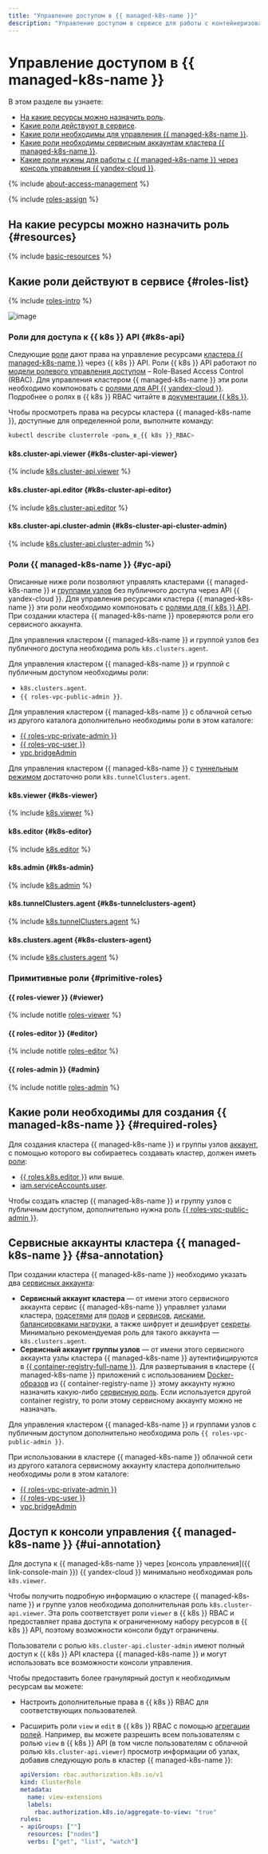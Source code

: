 ```yaml
---
title: "Управление доступом в {{ managed-k8s-name }}"
description: "Управление доступом в сервисе для работы с контейнеризованными приложениями {{ managed-k8s-name }}. В разделе описано, на какие ресурсы можно назначить роль, какие роли действуют в сервисе, какие роли необходимы сервисным аккаунтам кластера {{ managed-k8s-name }}, какие роли нужны для работы с {{ managed-k8s-name }} через консоль управления {{ yandex-cloud }}."
---
```


# Управление доступом в {{ managed-k8s-name }}

В этом разделе вы узнаете:
* [На какие ресурсы можно назначить роль](#resources).
* [Какие роли действуют в сервисе](#roles-list).
* [Какие роли необходимы для управления {{ managed-k8s-name }}](#required-roles).
* [Какие роли необходимы сервисным аккаунтам кластера {{ managed-k8s-name }}](#sa-annotation).
* [Какие роли нужны для работы с {{ managed-k8s-name }} через консоль управления {{ yandex-cloud }}](#ui-annotation).

{% include [about-access-management](../../_includes/iam/about-access-management.md) %}

{% include [roles-assign](../../_includes/iam/roles-assign.md) %}

## На какие ресурсы можно назначить роль {#resources}

{% include [basic-resources](../../_includes/iam/basic-resources-for-access-control.md) %}

## Какие роли действуют в сервисе {#roles-list}

{% include [roles-intro](../../_includes/roles-intro.md) %}

![image](../../_assets/managed-kubernetes/security/service-roles-hierarchy.svg)

### Роли для доступа к {{ k8s }} API {#k8s-api}

Следующие [роли](../../iam/concepts/access-control/roles.md) дают права на управление ресурсами [кластера {{ managed-k8s-name }}](../concepts/index.md#kubernetes-cluster) через {{ k8s }} API. Роли {{ k8s }} API работают по [модели ролевого управления доступом](https://kubernetes.io/docs/reference/access-authn-authz/rbac/) – Role-Based Access Control (RBAC). Для управления кластером {{ managed-k8s-name }} эти роли необходимо компоновать с [ролями для API {{ yandex-cloud }}](#yc-api). Подробнее о ролях в {{ k8s }} RBAC читайте в [документации {{ k8s }}](https://kubernetes.io/docs/reference/access-authn-authz/rbac/#user-facing-roles).

Чтобы просмотреть права на ресурсы кластера {{ managed-k8s-name }}, доступные для определенной роли, выполните команду:

```bash
kubectl describe clusterrole <роль_в_{{ k8s }}_RBAC>
```

#### k8s.cluster-api.viewer {#k8s-cluster-api-viewer}

{% include [k8s.cluster-api.viewer](../../_roles/k8s/cluster-api/viewer.md) %}

#### k8s.cluster-api.editor {#k8s-cluster-api-editor}

{% include [k8s.cluster-api.editor](../../_roles/k8s/cluster-api/editor.md) %}

#### k8s.cluster-api.cluster-admin {#k8s-cluster-api-cluster-admin}

{% include [k8s.cluster-api.cluster-admin](../../_roles/k8s/cluster-api/cluster-admin.md) %}

### Роли {{ managed-k8s-name }} {#yc-api}

Описанные ниже роли позволяют управлять кластерами {{ managed-k8s-name }} и [группами узлов](../concepts/index.md#node-group) без публичного доступа через API {{ yandex-cloud }}. Для управления ресурсами кластера {{ managed-k8s-name }} эти роли необходимо компоновать с [ролями для {{ k8s }} API](#k8s-api). При создании кластера {{ managed-k8s-name }} проверяются роли его сервисного аккаунта.

Для управления кластером {{ managed-k8s-name }} и группой узлов без публичного доступа необходима роль `k8s.clusters.agent`.

Для управления кластером {{ managed-k8s-name }} и группой с публичным доступом необходимы роли:
* `k8s.clusters.agent`.
* `{{ roles-vpc-public-admin }}`.

Для управления кластером {{ managed-k8s-name }} с облачной сетью из другого каталога дополнительно необходимы роли в этом каталоге:
* [{{ roles-vpc-private-admin }}](../../vpc/security/index.md#vpc-private-admin)
* [{{ roles-vpc-user }}](../../vpc/security/index.md#vpc-user)
* [vpc.bridgeAdmin](../../vpc/security/index.md#vpc-bridge-admin)

Для управления кластером {{ managed-k8s-name }} с [туннельным режимом](../concepts/network-policy.md#cilium) достаточно роли `k8s.tunnelClusters.agent`.

#### k8s.viewer {#k8s-viewer}

{% include [k8s.viewer](../../_roles/k8s/viewer.md) %}

#### k8s.editor {#k8s-editor}

{% include [k8s.editor](../../_roles/k8s/editor.md) %}

#### k8s.admin {#k8s-admin}

{% include [k8s.admin](../../_roles/k8s/admin.md) %}

#### k8s.tunnelClusters.agent {#k8s-tunnelclusters-agent}

{% include [k8s.tunnelClusters.agent](../../_roles/k8s/tunnelClusters/agent.md) %}

#### k8s.clusters.agent {#k8s-clusters-agent}

{% include [k8s.clusters.agent](../../_roles/k8s/clusters/agent.md) %}

### Примитивные роли {#primitive-roles}

#### {{ roles-viewer }} {#viewer}

{% include notitle [roles-viewer](../../_roles/primitive-roles/viewer.md) %}

#### {{ roles-editor }} {#editor}

{% include notitle [roles-editor](../../_roles/primitive-roles/editor.md) %}

#### {{ roles-admin }} {#admin}

{% include notitle [roles-admin](../../_roles/primitive-roles/admin.md) %}

## Какие роли необходимы для создания {{ managed-k8s-name }} {#required-roles}

Для создания кластера {{ managed-k8s-name }} и группы узлов [аккаунт](../../iam/concepts/users/accounts.md), с помощью которого вы собираетесь создавать кластер, должен иметь [роли](../../iam/concepts/access-control/roles.md):
* [{{ roles.k8s.editor }}](#k8s-editor) или выше.
* [iam.serviceAccounts.user](../../iam/security/index.md#iam-serviceAccounts-user).

Чтобы создать кластер {{ managed-k8s-name }} и группу узлов с публичным доступом, дополнительно нужна роль [{{ roles-vpc-public-admin }}](../../vpc/security/index.md#vpc-public-admin).

## Сервисные аккаунты кластера {{ managed-k8s-name }} {#sa-annotation}

При создании кластера {{ managed-k8s-name }} необходимо указать два [сервисных аккаунта](../../iam/concepts/users/service-accounts.md):
* **Сервисный аккаунт кластера** — от имени этого сервисного аккаунта сервис {{ managed-k8s-name }} управляет узлами кластера, [подсетями](../../vpc/concepts/network.md#subnet) для [подов](../concepts/index.md#pod) и [сервисов](../concepts/index.md#service), [дисками](../../compute/concepts/disk.md), [балансировками нагрузки](../../network-load-balancer/concepts/index.md), а также шифрует и дешифрует [секреты](../../lockbox/concepts/secret.md). Минимально рекомендуемая роль для такого аккаунта — `k8s.clusters.agent`.
* **Сервисный аккаунт группы узлов** — от имени этого сервисного аккаунта узлы кластера {{ managed-k8s-name }} аутентифицируются в [{{ container-registry-full-name }}](../../container-registry/concepts/index.md). Для развертывания в кластере {{ managed-k8s-name }} приложений с использованием [Docker-образов](../../container-registry/concepts/docker-image.md) из {{ container-registry-name }} этому аккаунту нужно назначить какую-либо [сервисную роль](../../container-registry/security/index.md#service-roles). Если используется другой container registry, то роли этому сервисному аккаунту можно не назначать.

Для управления кластером {{ managed-k8s-name }} и группами узлов с публичным доступом дополнительно необходима роль `{{ roles-vpc-public-admin }}`.

При использовании в кластере {{ managed-k8s-name }} облачной сети из другого каталога сервисному аккаунту кластера дополнительно необходимы роли в этом каталоге:
* [{{ roles-vpc-private-admin }}](../../vpc/security/index.md#vpc-private-admin)
* [{{ roles-vpc-user }}](../../vpc/security/index.md#vpc-user)
* [vpc.bridgeAdmin](../../vpc/security/index.md#vpc-bridge-admin)

## Доступ к консоли управления {{ managed-k8s-name }} {#ui-annotation}

Для доступа к {{ managed-k8s-name }} через [консоль управления]({{ link-console-main }}) {{ yandex-cloud }} минимально необходимая роль `k8s.viewer`.

Чтобы получить подробную информацию о кластере {{ managed-k8s-name }} и группе узлов необходима дополнительная роль `k8s.cluster-api.viewer`. Эта роль соответствует роли `viewer` в {{ k8s }} RBAC и предоставляет права доступа к ограниченному набору ресурсов в {{ k8s }} API, поэтому возможности консоли будут ограничены.

Пользователи с ролью `k8s.cluster-api.cluster-admin` имеют полный доступ к {{ k8s }} API кластера {{ managed-k8s-name }} и могут использовать все возможности консоли управления.

Чтобы предоставить более гранулярный доступ к необходимым ресурсам вы можете:
* Настроить дополнительные права в {{ k8s }} RBAC для соответствующих пользователей.
* Расширить роли `view` и `edit` в {{ k8s }} RBAC с помощью [агрегации ролей](https://kubernetes.io/docs/reference/access-authn-authz/rbac/#user-facing-roles). Например, вы можете разрешить всем пользователям с ролью `view` в {{ k8s }} API (в том числе пользователям с облачной ролью `k8s.cluster-api.viewer`) просмотр информации об узлах, добавив следующую роль в кластер {{ managed-k8s-name }}:

  ```yaml
  apiVersion: rbac.authorization.k8s.io/v1
  kind: ClusterRole
  metadata:
    name: view-extensions
    labels:
      rbac.authorization.k8s.io/aggregate-to-view: "true"
  rules:
  - apiGroups: [""]
    resources: ["nodes"]
    verbs: ["get", "list", "watch"]
  ```